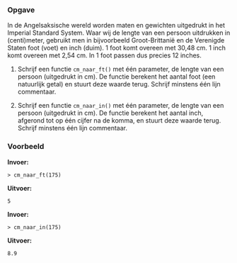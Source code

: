 ### Opgave

In de Angelsaksische wereld worden maten en gewichten uitgedrukt in het Imperial Standard System. Waar wij de lengte van een persoon uitdrukken in (centi)meter, gebruikt men in bijvoorbeeld Groot-Brittanië en de Verenigde Staten foot (voet) en inch
(duim). 1 foot komt overeen met 30,48 cm. 1 inch komt overeen met 2,54 cm. In 1 foot passen dus precies 12 inches.

1. Schrijf een functie `cm_naar_ft()` met één parameter, de lengte van een persoon (uitgedrukt in cm). De functie berekent het aantal foot (een natuurlijk getal) en stuurt deze waarde terug. Schrijf minstens één lijn commentaar.

2. Schrijf een functie `cm_naar_in()` met één parameter, de lengte van een persoon (uitgedrukt in cm). De functie berekent het aantal inch, afgerond tot op één cijfer na de komma, en stuurt deze waarde terug. Schrijf minstens één lijn commentaar.


### Voorbeeld

**Invoer:**

    > cm_naar_ft(175)

**Uitvoer:**

    5

**Invoer:**

    > cm_naar_in(175)

**Uitvoer:**

    8.9
